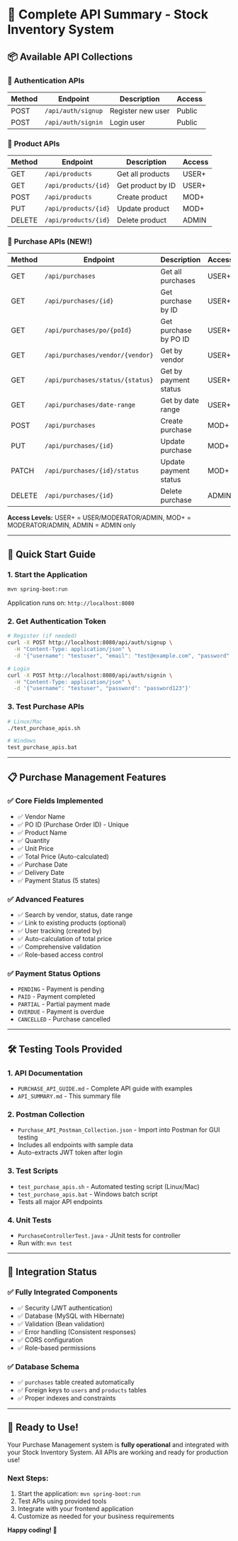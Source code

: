 # 🚀 Complete API Summary - Stock Inventory System

## 📦 Available API Collections

### 🔐 **Authentication APIs**
| Method | Endpoint | Description | Access |
|--------|----------|-------------|---------|
| POST | `/api/auth/signup` | Register new user | Public |
| POST | `/api/auth/signin` | Login user | Public |

### 📱 **Product APIs** 
| Method | Endpoint | Description | Access |
|--------|----------|-------------|---------|
| GET | `/api/products` | Get all products | USER+ |
| GET | `/api/products/{id}` | Get product by ID | USER+ |
| POST | `/api/products` | Create product | MOD+ |
| PUT | `/api/products/{id}` | Update product | MOD+ |
| DELETE | `/api/products/{id}` | Delete product | ADMIN |

### 🛒 **Purchase APIs** (NEW!)
| Method | Endpoint | Description | Access |
|--------|----------|-------------|---------|
| GET | `/api/purchases` | Get all purchases | USER+ |
| GET | `/api/purchases/{id}` | Get purchase by ID | USER+ |
| GET | `/api/purchases/po/{poId}` | Get purchase by PO ID | USER+ |
| GET | `/api/purchases/vendor/{vendor}` | Get by vendor | USER+ |
| GET | `/api/purchases/status/{status}` | Get by payment status | USER+ |
| GET | `/api/purchases/date-range` | Get by date range | USER+ |
| POST | `/api/purchases` | Create purchase | MOD+ |
| PUT | `/api/purchases/{id}` | Update purchase | MOD+ |
| PATCH | `/api/purchases/{id}/status` | Update payment status | MOD+ |
| DELETE | `/api/purchases/{id}` | Delete purchase | ADMIN |

**Access Levels:** USER+ = USER/MODERATOR/ADMIN, MOD+ = MODERATOR/ADMIN, ADMIN = ADMIN only

---

## 🎯 Quick Start Guide

### 1. **Start the Application**
```bash
mvn spring-boot:run
```
Application runs on: `http://localhost:8080`

### 2. **Get Authentication Token**
```bash
# Register (if needed)
curl -X POST http://localhost:8080/api/auth/signup \
  -H "Content-Type: application/json" \
  -d '{"username": "testuser", "email": "test@example.com", "password": "password123", "role": ["mod"]}'

# Login
curl -X POST http://localhost:8080/api/auth/signin \
  -H "Content-Type: application/json" \
  -d '{"username": "testuser", "password": "password123"}'
```

### 3. **Test Purchase APIs**
```bash
# Linux/Mac
./test_purchase_apis.sh

# Windows
test_purchase_apis.bat
```

---

## 📋 Purchase Management Features

### ✅ **Core Fields Implemented**
- ✅ Vendor Name
- ✅ PO ID (Purchase Order ID) - Unique
- ✅ Product Name  
- ✅ Quantity
- ✅ Unit Price
- ✅ Total Price (Auto-calculated)
- ✅ Purchase Date
- ✅ Delivery Date
- ✅ Payment Status (5 states)

### ✅ **Advanced Features**
- ✅ Search by vendor, status, date range
- ✅ Link to existing products (optional)
- ✅ User tracking (created by)
- ✅ Auto-calculation of total price
- ✅ Comprehensive validation
- ✅ Role-based access control

### ✅ **Payment Status Options**
- `PENDING` - Payment is pending
- `PAID` - Payment completed  
- `PARTIAL` - Partial payment made
- `OVERDUE` - Payment is overdue
- `CANCELLED` - Purchase cancelled

---

## 🛠️ **Testing Tools Provided**

### 1. **API Documentation**
- `PURCHASE_API_GUIDE.md` - Complete API guide with examples
- `API_SUMMARY.md` - This summary file

### 2. **Postman Collection**
- `Purchase_API_Postman_Collection.json` - Import into Postman for GUI testing
- Includes all endpoints with sample data
- Auto-extracts JWT token after login

### 3. **Test Scripts**
- `test_purchase_apis.sh` - Automated testing script (Linux/Mac)
- `test_purchase_apis.bat` - Windows batch script
- Tests all major API endpoints

### 4. **Unit Tests**
- `PurchaseControllerTest.java` - JUnit tests for controller
- Run with: `mvn test`

---

## 🔗 **Integration Status**

### ✅ **Fully Integrated Components**
- ✅ Security (JWT authentication)
- ✅ Database (MySQL with Hibernate)
- ✅ Validation (Bean validation)
- ✅ Error handling (Consistent responses)
- ✅ CORS configuration
- ✅ Role-based permissions

### ✅ **Database Schema**
- ✅ `purchases` table created automatically
- ✅ Foreign keys to `users` and `products` tables
- ✅ Proper indexes and constraints

---

## 🎉 **Ready to Use!**

Your Purchase Management system is **fully operational** and integrated with your Stock Inventory System. All APIs are working and ready for production use!

### **Next Steps:**
1. Start the application: `mvn spring-boot:run`
2. Test APIs using provided tools
3. Integrate with your frontend application
4. Customize as needed for your business requirements

**Happy coding! 🚀**

